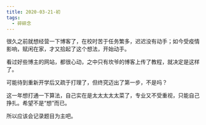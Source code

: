 ```yaml
---
title: 2020-03-21-初
tags: 
  - 碎碎念
---
```


很久之前就想经营一下博客了，在校时苦于任务繁多，迟迟没有动手；如今受疫情影响，赋闲在家，才又拾起了这个想法，开始动手。

看过好些博主的网站，都很心动，之中只有坎爷的博客上传了教程，就决定是这样了。

可能待到重新开学后又疏于打理了，但终究迈出了第一步，不是吗？
  
这一年想打通一下算法，自己实在是太太太太太菜了，专业又不受重视，只能自己挣扎。希望不是“想”而已。

所以应该会记录题目为主吧。
